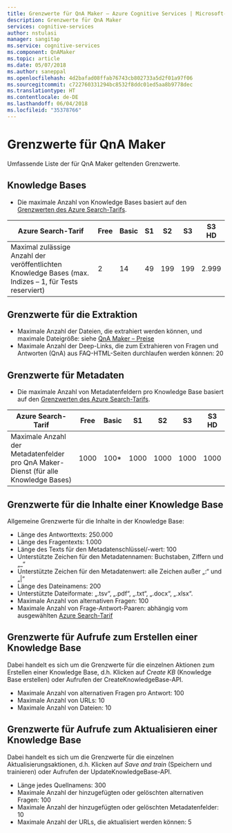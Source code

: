 ```yaml
---
title: Grenzwerte für QnA Maker – Azure Cognitive Services | Microsoft-Dokumentation
description: Grenzwerte für QnA Maker
services: cognitive-services
author: nstulasi
manager: sangitap
ms.service: cognitive-services
ms.component: QnAMaker
ms.topic: article
ms.date: 05/07/2018
ms.author: saneppal
ms.openlocfilehash: 4d2bafad08ffab76743cb802733a5d2f01a97f06
ms.sourcegitcommit: c722760331294bc8532f8ddc01ed5aa8b9778dec
ms.translationtype: HT
ms.contentlocale: de-DE
ms.lasthandoff: 06/04/2018
ms.locfileid: "35378766"
---
```

# <a name="qna-maker-limits"></a>Grenzwerte für QnA Maker
Umfassende Liste der für QnA Maker geltenden Grenzwerte.

## <a name="knowledge-bases"></a>Knowledge Bases

* Die maximale Anzahl von Knowledge Bases basiert auf den [Grenzwerten des Azure Search-Tarifs](https://docs.microsoft.com/en-us/azure/search/search-limits-quotas-capacity).

|**Azure Search-Tarif** | **Free** | **Basic** |**S1** | **S2**| **S3** |**S3 HD**|
|---|---|---|---|---|---|----|
|Maximal zulässige Anzahl der veröffentlichten Knowledge Bases (max. Indizes – 1, für Tests reserviert)|2|14|49|199|199|2.999|

## <a name="extraction-limits"></a>Grenzwerte für die Extraktion
* Maximale Anzahl der Dateien, die extrahiert werden können, und maximale Dateigröße: siehe [QnA Maker – Preise](https://azure.microsoft.com/en-in/pricing/details/cognitive-services/qna-maker/)
* Maximale Anzahl der Deep-Links, die zum Extrahieren von Fragen und Antworten (QnA) aus FAQ-HTML-Seiten durchlaufen werden können: 20

## <a name="metadata-limits"></a>Grenzwerte für Metadaten
* Die maximale Anzahl von Metadatenfeldern pro Knowledge Base basiert auf den [Grenzwerten des Azure Search-Tarifs](https://docs.microsoft.com/en-us/azure/search/search-limits-quotas-capacity).

|**Azure Search-Tarif** | **Free** | **Basic** |**S1** | **S2**| **S3** |**S3 HD**|
|---|---|---|---|---|---|----|
|Maximale Anzahl der Metadatenfelder pro QnA Maker-Dienst (für alle Knowledge Bases)|1000|100*|1000|1000|1000|1000|

## <a name="knowledge-base-content-limits"></a>Grenzwerte für die Inhalte einer Knowledge Base
Allgemeine Grenzwerte für die Inhalte in der Knowledge Base:
* Länge des Antworttexts: 250.000
* Länge des Fragentexts: 1.000
* Länge des Texts für den Metadatenschlüssel/-wert: 100
* Unterstützte Zeichen für den Metadatennamen: Buchstaben, Ziffern und „_“  
* Unterstützte Zeichen für den Metadatenwert: alle Zeichen außer „:“ und „|“ 
* Länge des Dateinamens: 200
* Unterstützte Dateiformate: „.tsv“, „.pdf“, „.txt“, „.docx“, „.xlsx“.
* Maximale Anzahl von alternativen Fragen: 100
* Maximale Anzahl von Frage-Antwort-Paaren: abhängig vom ausgewählten [Azure Search-Tarif](https://docs.microsoft.com/en-in/azure/search/search-limits-quotas-capacity#document-limits) 

## <a name="create-knowledge-base-call-limits"></a>Grenzwerte für Aufrufe zum Erstellen einer Knowledge Base
Dabei handelt es sich um die Grenzwerte für die einzelnen Aktionen zum Erstellen einer Knowledge Base, d.h. Klicken auf *Create KB* (Knowledge Base erstellen) oder Aufrufen der CreateKnowledgeBase-API.
* Maximale Anzahl von alternativen Fragen pro Antwort: 100
* Maximale Anzahl von URLs: 10
* Maximale Anzahl von Dateien: 10

## <a name="update-knowledge-base-call-limits"></a>Grenzwerte für Aufrufe zum Aktualisieren einer Knowledge Base
Dabei handelt es sich um die Grenzwerte für die einzelnen Aktualisierungsaktionen, d.h. Klicken auf *Save and train* (Speichern und trainieren) oder Aufrufen der UpdateKnowledgeBase-API.
* Länge jedes Quellnamens: 300
* Maximale Anzahl der hinzugefügten oder gelöschten alternativen Fragen: 100
* Maximale Anzahl der hinzugefügten oder gelöschten Metadatenfelder: 10
* Maximale Anzahl der URLs, die aktualisiert werden können: 5
